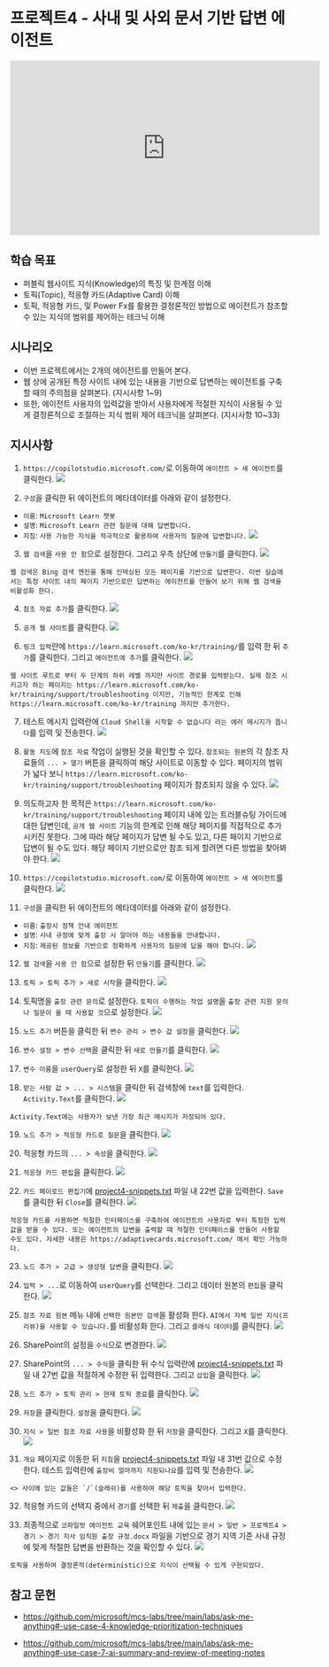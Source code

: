 # 프로젝트4 - 사내 및 사외 문서 기반 답변 에이전트

<iframe width="560" height="315" src="https://www.youtube.com/embed/iUTrr4kwQEc" title="프로젝트4 사내 및 사외 문서 기반 답변 에이전트" frameborder="0" allow="accelerometer; autoplay; clipboard-write; encrypted-media; gyroscope; picture-in-picture; web-share" referrerpolicy="strict-origin-when-cross-origin" allowfullscreen></iframe>

## 학습 목표
- 퍼블릭 웹사이트 지식(Knowledge)의 특징 및 한계점 이해
- 토픽(Topic), 적응형 카드(Adaptive Card) 이해
- 토픽, 적응형 카드, 및 Power Fx를 활용한 결정론적인 방법으로 에이전트가 참조할 수 있는 지식의 범위를 제어하는 테크닉 이해

## 시나리오
- 이번 프로젝트에서는 2개의 에이전트를 만들어 본다. 
- 웹 상에 공개된 특정 사이트 내에 있는 내용을 기반으로 답변하는 에이전트를 구축할 때의 주의점을 살펴본다. (지시사항 1~9)
- 또한, 에이전트 사용자의 입력값을 받아서 사용자에게 적절한 지식이 사용될 수 있게 결정론적으로 조절하는 지식 범위 제어 테크닉을 살펴본다. (지시사항 10~33)

## 지시사항

1. `https://copilotstudio.microsoft.com/`로 이동하여 `에이전트 > 새 에이전트`를 클릭한다.
![](../../imgs/04-advanced-knowledge-technique/01.PNG)

2. `구성`을 클릭한 뒤 에이전트의 메타데이터를 아래와 같이 설정한다.
- `이름`: `Microsoft Learn 챗봇`
- `설명`: `Microsoft Learn 관련 질문에 대해 답변합니다.`
- `지침`: `사용 가능한 지식을 적극적으로 활용하여 사용자의 질문에 답변합니다.`
![](../../imgs/04-advanced-knowledge-technique/02.PNG)

3. `웹 검색`을 `사용 안 함`으로 설정한다. 그리고 우측 상단에 `만들기`를 클릭한다.
![](../../imgs/04-advanced-knowledge-technique/03.PNG)

```{Note}
웹 검색은 Bing 검색 엔진을 통해 인덱싱된 모든 페이지를 기반으로 답변한다. 이번 실습에서는 특정 사이트 내의 페이지 기반으로만 답변하는 에이전트를 만들어 보기 위해 웹 검색을 비활성화 한다.
```

4. `참조 자료 추가`를 클릭한다.
![](../../imgs/04-advanced-knowledge-technique/04.PNG)

5. `공개 웹 사이트`를 클릭한다.
![](../../imgs/04-advanced-knowledge-technique/05.PNG)

6. `링크 입력`란에 `https://learn.microsoft.com/ko-kr/training/`를 입력 한 뒤 `추가`를 클릭한다. 그리고 `에이전트에 추가`를 클릭한다.
![](../../imgs/04-advanced-knowledge-technique/06.PNG)

```{Note}
웹 사이트 루트로 부터 두 단계의 하위 레벨 까지만 사이트 경로를 입력받는다. 실제 참조 시키고자 하는 페이지는 https://learn.microsoft.com/ko-kr/training/support/troubleshooting 이지만, 기능적인 한계로 인해 https://learn.microsoft.com/ko-kr/training 까지만 추가한다.
```

7. 테스트 메시지 입력란에 `Cloud Shell을 시작할 수 없습니다 라는 에러 메시지가 뜹니다`를 입력 및 전송한다.
![](../../imgs/04-advanced-knowledge-technique/07.PNG)

8. `활동 지도`에 `참조 자료` 작업이 실행된 것을 확인할 수 있다. `참조되는 원본`의 각 참조 자료들의 `... > 열기` 버튼을 클릭하여 해당 사이트로 이동할 수 있다. 페이지의 범위가 넓다 보니 `https://learn.microsoft.com/ko-kr/training/support/troubleshooting` 페이지가 참조되지 않을 수 있다.
![](../../imgs/04-advanced-knowledge-technique/08.PNG)

9. 의도하고자 한 목적은 `https://learn.microsoft.com/ko-kr/training/support/troubleshooting` 페이지 내에 있는 트러블슈팅 가이드에 대한 답변인데, `공개 웹 사이트` 기능의 한계로 인해 해당 페이지를 직접적으로 추가 시키진 못한다. 그에 따라 해당 페이지가 답변 될 수도 있고, 다른 페이지 기반으로 답변이 될 수도 있다. 해당 페이지 기반으로만 참조 되게 할려면 다른 방법을 찾아봐야 한다.
![](../../imgs/04-advanced-knowledge-technique/09.PNG)

10. `https://copilotstudio.microsoft.com/`로 이동하여 `에이전트 > 새 에이전트`를 클릭한다.
![](../../imgs/04-advanced-knowledge-technique/10.PNG)

11. `구성`을 클릭한 뒤 에이전트의 메타데이터를 아래와 같이 설정한다.
- `이름`: `출장시 정책 안내 에이전트`
- `설명`: `사내 규정에 맞게 출장 시 알아야 하는 내용들을 안내합니다.`
- `지침`: `제공된 정보를 기반으로 정확하게 사용자의 질문에 답을 해야 합니다.`
![](../../imgs/04-advanced-knowledge-technique/11.PNG)

12. `웹 검색`을 `사용 안 함`으로 설정한 뒤 `만들기`를 클릭한다.
![](../../imgs/04-advanced-knowledge-technique/12.PNG)

13. `토픽 > 토픽 추가 > 새로 시작`을 클릭한다.
![](../../imgs/04-advanced-knowledge-technique/13.PNG)

14. 토픽명을 `출장 관련 문의`로 설정한다. `토픽이 수행하는 작업 설명`을 `출장 관련 지원 문의나 질문이 올 때 사용할 것`으로 설정한다.
![](../../imgs/04-advanced-knowledge-technique/14.PNG)

15. `노드 추가` 버튼을 클릭한 뒤 `변수 관리 > 변수 값 설정`을 클릭한다.
![](../../imgs/04-advanced-knowledge-technique/15.PNG)

16. `변수 설정 > 변수 선택`을 클릭한 뒤 `새로 만들기`를 클릭한다.
![](../../imgs/04-advanced-knowledge-technique/16.PNG)

17. `변수 이름`을 `userQuery`로 설정한 뒤 `X`를 클릭한다.
![](../../imgs/04-advanced-knowledge-technique/17.PNG)

18. `받는 사람 값 > ... > 시스템`을 클릭한 뒤 검색창에 `text`를 입력한다. `Activity.Text`를 클릭한다.
![](../../imgs/04-advanced-knowledge-technique/18.PNG)

```{Note}
Activity.Text에는 사용자가 보낸 가장 최근 메시지가 저장되어 있다.
```

19. `노드 추가 > 적응형 카드로 질문`을 클릭한다.
![](../../imgs/04-advanced-knowledge-technique/19.PNG)

20. 적응형 카드의 `... > 속성`을 클릭한다.
![](../../imgs/04-advanced-knowledge-technique/20.PNG)

21. `적응형 카드 편집`을 클릭한다.
![](../../imgs/04-advanced-knowledge-technique/21.PNG)

22. `카드 페이로드 편집기`에 [project4-snippets.txt](https://github.com/Indie-Garage/copilot-studio/blob/main/snippets/project4-snippets.txt) 파일 내 22번 값을 입력한다. `Save`를 클릭한 뒤 `Close`를 클릭한다.
![](../../imgs/04-advanced-knowledge-technique/22.PNG)

```{Note}
적응형 카드를 사용하면 적절한 인터페이스를 구축하여 에이전트의 사용자로 부터 특정한 입력 값을 받을 수 있다. 또는 에이전트의 답변을 출력할 때 적절한 인터페이스를 만들어 사용할 수도 있다. 자세한 내용은 https://adaptivecards.microsoft.com/ 에서 확인 가능하다.
```

23. `노드 추가 > 고급 > 생성형 답변`을 클릭한다.
![](../../imgs/04-advanced-knowledge-technique/23.PNG)

24. `입력 > ...`로 이동하여 `userQuery`를 선택한다. 그리고 데이터 원본의 `편집`을 클릭한다.
![](../../imgs/04-advanced-knowledge-technique/24.PNG)

25. `참조 자료 원본` 메뉴 내에 `선택한 원본만 검색`을 활성화 한다. `AI에서 자체 일반 지식(프리뷰)을 사용할 수 있습니다.`를 비활성화 한다. 그리고 `클래식 데이터`를 클릭한다.
![](../../imgs/04-advanced-knowledge-technique/25.PNG)

26. SharePoint의 설정을 `수식`으로 변경한다.
![](../../imgs/04-advanced-knowledge-technique/26.PNG)

27. SharePoint의 `... > 수식`을 클릭한 뒤 수식 입력란에 [project4-snippets.txt](https://github.com/Indie-Garage/copilot-studio/blob/main/snippets/project4-snippets.txt) 파일 내 27번 값을 적절하게 수정한 뒤 입력한다. 그리고 `삽입`을 클릭한다.
![](../../imgs/04-advanced-knowledge-technique/27.PNG)

28. `노드 추가 > 토픽 관리 > 현재 토픽 종료`를 클릭한다.
![](../../imgs/04-advanced-knowledge-technique/28.PNG)

29. `저장`을 클릭한다. `설정`을 클릭한다.
![](../../imgs/04-advanced-knowledge-technique/29.PNG)

30. `지식 > 일반 참조 자료 사용`을 비활성화 한 뒤 `저장`을 클릭한다. 그리고 `X`를 클릭한다.
![](../../imgs/04-advanced-knowledge-technique/30.PNG)

31. `개요` 페이지로 이동한 뒤 `지침`을 [project4-snippets.txt](https://github.com/Indie-Garage/copilot-studio/blob/main/snippets/project4-snippets.txt) 파일 내 31번 값으로 수정한다. 테스트 입력란에 `출장비 얼마까지 지원되나요`를 입력 및 전송한다.
![](../../imgs/04-advanced-knowledge-technique/31.PNG)

```{Note}
<> 사이에 있는 값들은 `/`(슬래쉬)를 사용하여 해당 토픽을 찾아서 입력한다.
```

32. 적응형 카드의 선택지 중에서 `경기`를 선택한 뒤 `제출`을 클릭한다.
![](../../imgs/04-advanced-knowledge-technique/32.PNG)

33. 최종적으로 `코파일럿 에이전트 교육` 쉐어포인트 내에 있는 `문서 > 일반 > 프로젝트4 > 경기 > 경기 지사 임직원 출장 규정.docx` 파일을 기반으로 경기 지역 기준 사내 규정에 맞게 적절한 답변을 반환하는 것을 확인할 수 있다.
![](../../imgs/04-advanced-knowledge-technique/33.PNG)

```{Note}
토픽을 사용하여 결정론적(deterministic)으로 지식이 선택될 수 있게 구현되었다.
```

## 참고 문헌
- https://github.com/microsoft/mcs-labs/tree/main/labs/ask-me-anything#-use-case-4-knowledge-prioritization-techniques 

- https://github.com/microsoft/mcs-labs/tree/main/labs/ask-me-anything#-use-case-7-ai-summary-and-review-of-meeting-notes 
